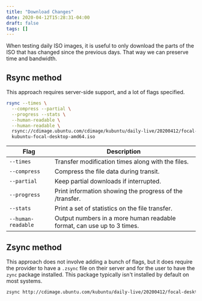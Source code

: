 ```yaml
---
title: "Download Changes"
date: 2020-04-12T15:28:31-04:00
draft: false
tags: []
---
```


When testing daily ISO images, it is useful to only download the parts of the ISO that has changed since the previous days. That way we can preserve time and bandwidth. 

## Rsync method

This approach requires server-side support, and a lot of flags specified.

```bash
rsync --times \
  --compress --partial \
  --progress --stats \
  --human-readable \
  --human-readable \
  rsync://cdimage.ubuntu.com/cdimage/kubuntu/daily-live/20200412/focal-desktop-amd64.iso \
  kubuntu-focal-desktop-amd64.iso
```

| Flag               | Description                                                  |
| ------------------ | ------------------------------------------------------------ |
| `--times`          | Transfer modification times along with the files.            |
| `--compress`       | Compress the file data during transit.                       |
| `--partial`        | Keep partial downloads if interrupted.                       |
| `--progress`       | Print information showing the progress of the /transfer.     |
| `--stats`          | Print a set of statistics on the file transfer.              |
| `--human-readable` | Output numbers in a more human readable format, can use up to 3 times. |

## Zsync method

This approach does not involve adding a bunch of flags, but it does require the provider to have a `.zsync` file on their server and for the user to have the `zync` package installed. This package typically isn't installed by default on most systems.

```bash
zsync http://cdimage.ubuntu.com/kubuntu/daily-live/20200412/focal-desktop-amd64.iso.zsync
```

